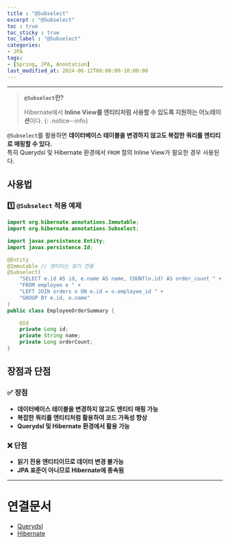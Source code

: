 ```yaml
---
title : "@Subselect"
excerpt : "@Subselect"
toc : true
toc_sticky : true
toc_label : "@Subselect"
categories:
- JPA
tags:
- [Spring, JPA, Annotation]
last_modified_at: 2024-06-12T08:00:00-10:00:00
---
```

  
---
  
> **`@Subselect`란?**  
>
>  Hibernate에서 **Inline View를 엔티티처럼 사용할 수 있도록 지원하는 어노테이션**이다. 
{: .notice--info}  

  `@Subselect`를 활용하면 **데이터베이스 테이블을 변경하지 않고도 복잡한 쿼리를 엔티티로 매핑할 수 있다.**  
  특히 Querydsl 및 Hibernate 환경에서 `FROM` 절의 Inline View가 필요한 경우 사용된다.
  
## 사용법
  
### 1️⃣ `@Subselect` 적용 예제
  
```java
import org.hibernate.annotations.Immutable;
import org.hibernate.annotations.Subselect;

import javax.persistence.Entity;
import javax.persistence.Id;

@Entity
@Immutable // 엔티티는 읽기 전용
@Subselect(
    "SELECT e.id AS id, e.name AS name, COUNT(o.id) AS order_count " +
    "FROM employee e " +
    "LEFT JOIN orders o ON e.id = o.employee_id " +
    "GROUP BY e.id, e.name"
)
public class EmployeeOrderSummary {

    @Id
    private Long id;
    private String name;
    private Long orderCount;
}
```
  
## 장점과 단점
  
### ✅ 장점
- **데이터베이스 테이블을 변경하지 않고도 엔티티 매핑 가능**  
- **복잡한 쿼리를 엔티티처럼 활용하여 코드 가독성 향상**  
- **Querydsl 및 Hibernate 환경에서 활용 가능**  
  
### ❌ 단점
- **읽기 전용 엔티티이므로 데이터 변경 불가능**  
- **JPA 표준이 아니므로 Hibernate에 종속됨**  

---
  
# 연결문서
- [Querydsl](../../jpa/jpa-Querydsl)
- [Hibernate](../../jpa/jpa-Hibernate)
